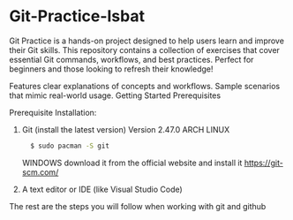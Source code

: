 # Git-Practice-Isbat


Git Practice is a hands-on project designed to help users learn and improve their Git skills. This repository contains a collection of exercises that cover essential Git commands, workflows, and best practices. Perfect for beginners and those looking to refresh their knowledge!

Features clear explanations of concepts and workflows. Sample scenarios that mimic real-world usage. Getting Started Prerequisites 

Prerequisite Installation:
1. Git (install the latest version) Version 2.47.0
   ARCH LINUX 
   ```bash  
     $ sudo pacman -S git
   ```
   WINDOWS
    download it from the official website and install it 
     https://git-scm.com/


2. A text editor or IDE (like Visual Studio Code) 

The rest are the steps you will follow when working with git and github

